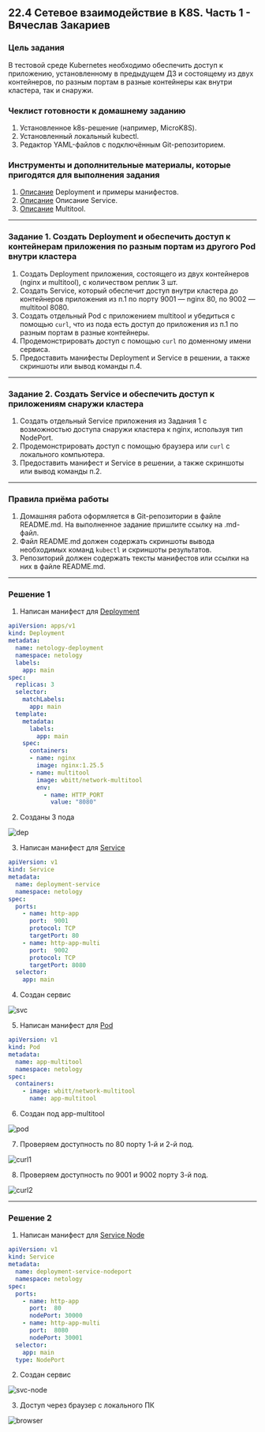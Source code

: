## 22.4 Сетевое взаимодействие в K8S. Часть 1 - Вячеслав Закариев

### Цель задания

В тестовой среде Kubernetes необходимо обеспечить доступ к приложению, установленному в предыдущем ДЗ и состоящему из двух контейнеров, по разным портам в разные контейнеры как внутри кластера, так и снаружи.

### Чеклист готовности к домашнему заданию

1. Установленное k8s-решение (например, MicroK8S).
2. Установленный локальный kubectl.
3. Редактор YAML-файлов с подключённым Git-репозиторием.

### Инструменты и дополнительные материалы, которые пригодятся для выполнения задания

1. [Описание](https://kubernetes.io/docs/concepts/workloads/controllers/deployment/) Deployment и примеры манифестов.
2. [Описание](https://kubernetes.io/docs/concepts/services-networking/service/) Описание Service.
3. [Описание](https://github.com/wbitt/Network-MultiTool) Multitool.

---

### Задание 1. Создать Deployment и обеспечить доступ к контейнерам приложения по разным портам из другого Pod внутри кластера

1. Создать Deployment приложения, состоящего из двух контейнеров (nginx и multitool), с количеством реплик 3 шт.
2. Создать Service, который обеспечит доступ внутри кластера до контейнеров приложения из п.1 по порту 9001 — nginx 80, по 9002 — multitool 8080.
3. Создать отдельный Pod с приложением multitool и убедиться с помощью `curl`, что из пода есть доступ до приложения из п.1 по разным портам в разные контейнеры.
4. Продемонстрировать доступ с помощью `curl` по доменному имени сервиса.
5. Предоставить манифесты Deployment и Service в решении, а также скриншоты или вывод команды п.4.

---

### Задание 2. Создать Service и обеспечить доступ к приложениям снаружи кластера

1. Создать отдельный Service приложения из Задания 1 с возможностью доступа снаружи кластера к nginx, используя тип NodePort.
2. Продемонстрировать доступ с помощью браузера или `curl` с локального компьютера.
3. Предоставить манифест и Service в решении, а также скриншоты или вывод команды п.2.

---

### Правила приёма работы

1. Домашняя работа оформляется в Git-репозитории в файле README.md. На выполненное задание пришлите ссылку на .md-файл.
2. Файл README.md должен содержать скриншоты вывода необходимых команд `kubectl` и скриншоты результатов.
3. Репозиторий должен содержать тексты манифестов или ссылки на них в файле README.md.

---

### Решение 1

1. Написан манифест для [Deployment](https://github.com/SlavaZakariev/netology-kuber/blob/main/1.4/yaml/deployment.netology.yml)

```yaml
apiVersion: apps/v1
kind: Deployment
metadata:
  name: netology-deployment
  namespace: netology
  labels:
    app: main
spec:
  replicas: 3
  selector:
    matchLabels:
      app: main
  template:
    metadata:
      labels:
        app: main
    spec:
      containers:
      - name: nginx
        image: nginx:1.25.5
      - name: multitool
        image: wbitt/network-multitool
        env:
          - name: HTTP_PORT
            value: "8080"
```

2. Созданы 3 пода

![dep](https://github.com/SlavaZakariev/netology-kuber/blob/5368ba469f74dfdbc007bf59ac8805cd569b52bd/1.4/resources/kub_2-4_1.1.jpg)

3. Написан манифест для [Service](https://github.com/SlavaZakariev/netology-kuber/blob/main/1.4/yaml/service.netology.yml)

```yaml
apiVersion: v1
kind: Service
metadata:
  name: deployment-service
  namespace: netology
spec:
  ports:
    - name: http-app
      port:  9001
      protocol: TCP
      targetPort: 80
    - name: http-app-multi
      port:  9002
      protocol: TCP
      targetPort: 8080
  selector:
    app: main
```

4. Создан сервис

![svc](https://github.com/SlavaZakariev/netology-kuber/blob/5368ba469f74dfdbc007bf59ac8805cd569b52bd/1.4/resources/kub_2-4_1.2.jpg)

5. Написан манифест для [Pod](https://github.com/SlavaZakariev/netology-kuber/blob/main/1.4/yaml/pod.netology.yml)

```yaml
apiVersion: v1
kind: Pod
metadata:
  name: app-multitool
  namespace: netology
spec:
  containers:
    - image: wbitt/network-multitool
      name: app-multitool
```

6. Создан под app-multitool

![pod](https://github.com/SlavaZakariev/netology-kuber/blob/5368ba469f74dfdbc007bf59ac8805cd569b52bd/1.4/resources/kub_2-4_1.3.jpg)

7. Проверяем доступность по 80 порту 1-й и 2-й под.

![curl1](https://github.com/SlavaZakariev/netology-kuber/blob/5368ba469f74dfdbc007bf59ac8805cd569b52bd/1.4/resources/kub_2-4_1.4.jpg)

8. Проверяем доступность по 9001 и 9002 порту 3-й под.

![curl2](https://github.com/SlavaZakariev/netology-kuber/blob/5368ba469f74dfdbc007bf59ac8805cd569b52bd/1.4/resources/kub_2-4_1.5.jpg)

---

### Решение 2

1. Написан манифест для [Service Node]()

```yaml
apiVersion: v1
kind: Service
metadata:
  name: deployment-service-nodeport
  namespace: netology
spec:
  ports:
    - name: http-app
      port:  80
      nodePort: 30000
    - name: http-app-multi
      port:  8080
      nodePort: 30001
  selector:
    app: main
  type: NodePort
```

2. Создан сервис

![svc-node]()

3. Доступ через браузер с локального ПК

![browser]()
